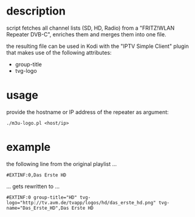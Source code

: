 # description

script fetches all channel lists (SD, HD, Radio) from a "FRITZ!WLAN Repeater DVB-C", enriches them and merges them into one file.

the resulting file can be used in Kodi with the "IPTV Simple Client" plugin that makes use of the following attributes:
* group-title
* tvg-logo

# usage

provide the hostname or IP address of the repeater as argument:
```
./m3u-logo.pl <host/ip>
```

# example

the following line from the original playlist ...
```
#EXTINF:0,Das Erste HD
```
... gets rewritten to ...
```
#EXTINF:0 group-title="HD" tvg-logo="http://tv.avm.de/tvapp/logos/hd/das_erste_hd.png" tvg-name="Das_Erste_HD",Das Erste HD
```
